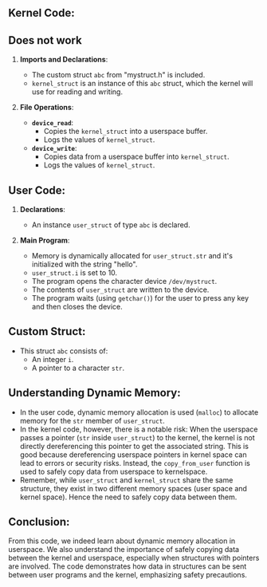 
## Kernel Code:

## Does not work

1. **Imports and Declarations**:
    - The custom struct `abc` from "mystruct.h" is included.
    - `kernel_struct` is an instance of this `abc` struct, which the kernel will use for reading and writing.

2. **File Operations**:
    - **`device_read`**: 
        - Copies the `kernel_struct` into a userspace buffer.
        - Logs the values of `kernel_struct`.
    - **`device_write`**: 
        - Copies data from a userspace buffer into `kernel_struct`.
        - Logs the values of `kernel_struct`.

## User Code:

1. **Declarations**:
    - An instance `user_struct` of type `abc` is declared.

2. **Main Program**:
    - Memory is dynamically allocated for `user_struct.str` and it's initialized with the string "hello".
    - `user_struct.i` is set to 10.
    - The program opens the character device `/dev/mystruct`.
    - The contents of `user_struct` are written to the device.
    - The program waits (using `getchar()`) for the user to press any key and then closes the device.

## Custom Struct:

- This struct `abc` consists of:
    - An integer `i`.
    - A pointer to a character `str`.

## Understanding Dynamic Memory:

- In the user code, dynamic memory allocation is used (`malloc`) to allocate memory for the `str` member of `user_struct`.
- In the kernel code, however, there is a notable risk: When the userspace passes a pointer (`str` inside `user_struct`) to the kernel, the kernel is not directly dereferencing this pointer to get the associated string. This is good because dereferencing userspace pointers in kernel space can lead to errors or security risks. Instead, the `copy_from_user` function is used to safely copy data from userspace to kernelspace.
- Remember, while `user_struct` and `kernel_struct` share the same structure, they exist in two different memory spaces (user space and kernel space). Hence the need to safely copy data between them.

## Conclusion:

From this code, we indeed learn about dynamic memory allocation in userspace. We also understand the importance of safely copying data between the kernel and userspace, especially when structures with pointers are involved. The code demonstrates how data in structures can be sent between user programs and the kernel, emphasizing safety precautions.